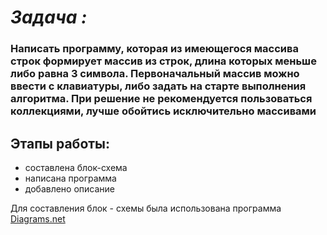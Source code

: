 # *Задача :*

### Написать программу, которая из имеющегося массива строк формирует массив из строк, длина которых меньше либо равна 3 символа. Первоначальный массив можно ввести с клавиатуры, либо задать на старте выполнения алгоритма. При решение не рекомендуется пользоваться коллекциями, лучше обойтись исключительно массивами

## Этапы работы:

- составлена блок-схема
- написана программа
- добавлено описание

Для составления блок - схемы была использована программа [Diagrams.net](https://www.diagrams.net/)
